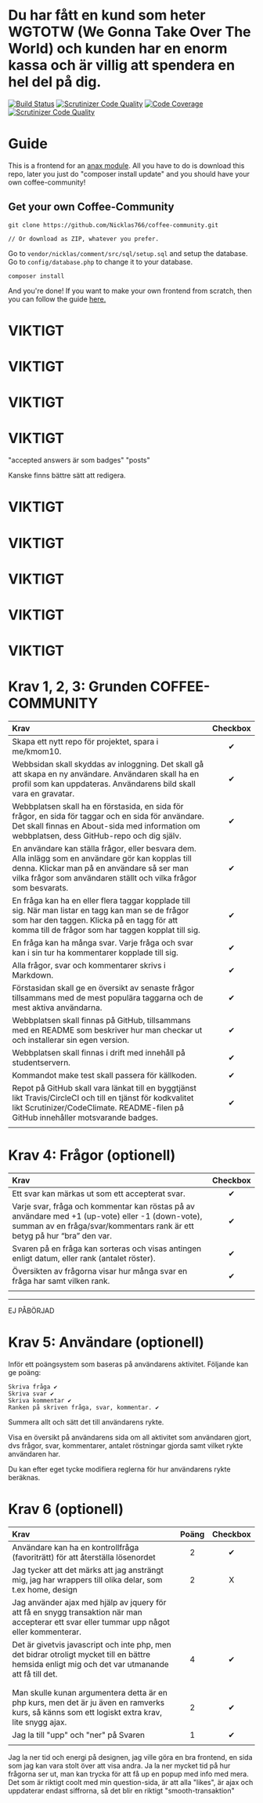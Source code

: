 # Du har fått en kund som heter WGTOTW (We Gonna Take Over The World) och kunden har en enorm kassa och är villig att spendera en hel del på dig.
[![Build Status](https://travis-ci.org/Nicklas766/coffee-community.svg?branch=master)](https://travis-ci.org/Nicklas766/coffee-community)
[![Scrutinizer Code Quality](https://scrutinizer-ci.com/g/Nicklas766/coffee-community/badges/quality-score.png?b=master)](https://scrutinizer-ci.com/g/Nicklas766/coffee-community/?branch=master)
[![Code Coverage](https://scrutinizer-ci.com/g/Nicklas766/coffee-community/badges/coverage.png?b=master)](https://scrutinizer-ci.com/g/Nicklas766/coffee-community/?branch=master)
[![Scrutinizer Code Quality](https://scrutinizer-ci.com/g/Nicklas766/coffee-community/badges/quality-score.png?b=master)](https://scrutinizer-ci.com/g/Nicklas766/coffee-community/?branch=master)


# Guide

This is a frontend for an [anax module](https://github.com/Nicklas766/Comment). All you have to do is download this repo, later
you just do "composer install update" and you should have your own coffee-community!

## Get your own Coffee-Community
```
git clone https://github.com/Nicklas766/coffee-community.git

// Or download as ZIP, whatever you prefer.
```

Go to `vendor/nicklas/comment/src/sql/setup.sql` and setup the database.
Go to `config/database.php` to change it to your database.

```
composer install
```

And you're done! If you want to make your own frontend from scratch, then you can follow the guide
[here.](https://github.com/Nicklas766/Comment)



# VIKTIGT
# VIKTIGT
# VIKTIGT
# VIKTIGT
"accepted answers är som badges"
"posts"

Kanske finns bättre sätt att redigera.

# VIKTIGT
# VIKTIGT
# VIKTIGT
# VIKTIGT
# VIKTIGT






# Krav 1, 2, 3: Grunden COFFEE-COMMUNITY

| Krav                                                                                                                                                                                                                  | Checkbox |
|:--------------------------------------------------------------------------------------------------------------------------------------------------------------------------------------------------------------------- |:--------:|
| Skapa ett nytt repo för projektet, spara i me/kmom10.                                                                                                                                                                 |    ✔     |
| Webbsidan skall skyddas av inloggning. Det skall gå att skapa en ny användare. Användaren skall ha en profil som kan uppdateras. Användarens bild skall vara en gravatar.                                             |    ✔     |
| Webbplatsen skall ha en förstasida, en sida för frågor, en sida för taggar och en sida för användare. Det skall finnas en About-sida med information om webbplatsen, dess GitHub-repo och dig själv.                  |    ✔     |
| En användare kan ställa frågor, eller besvara dem. Alla inlägg som en användare gör kan kopplas till denna. Klickar man på en användare så ser man vilka frågor som användaren ställt och vilka frågor som besvarats. |    ✔     |
| En fråga kan ha en eller flera taggar kopplade till sig. När man listar en tagg kan man se de frågor som har den taggen. Klicka på en tagg för att komma till de frågor som har taggen kopplat till sig.              |    ✔     |
| En fråga kan ha många svar. Varje fråga och svar kan i sin tur ha kommentarer kopplade till sig.                                                                                                                      |    ✔     |
| Alla frågor, svar och kommentarer skrivs i Markdown.                                                                                                                                                                  |    ✔     |
| Förstasidan skall ge en översikt av senaste frågor tillsammans med de mest populära taggarna och de mest aktiva användarna.                                                                                           |    ✔     |
| Webbplatsen skall finnas på GitHub, tillsammans med en README som beskriver hur man checkar ut och installerar sin egen version.                                                                                      |    ✔     |
| Webbplatsen skall finnas i drift med innehåll på studentservern.                                                                                                                                                      |    ✔     |
| Kommandot make test skall passera för källkoden.                                                                                                                                                                      |    ✔     |
| Repot på GitHub skall vara länkat till en byggtjänst likt Travis/CircleCI och till en tjänst för kodkvalitet likt Scrutinizer/CodeClimate. README-filen på GitHub innehåller motsvarande badges.                      |    ✔     |
|                                                                                                                                                                                                                       |          |




# Krav 4: Frågor (optionell)

| Krav                                                                                                                                                                         | Checkbox |
|:---------------------------------------------------------------------------------------------------------------------------------------------------------------------------- |:--------:|
| Ett svar kan märkas ut som ett accepterat svar.                                                                                                                              |    ✔     |
| Varje svar, fråga och kommentar kan röstas på av användare med +1 (up-vote) eller -1 (down-vote), summan av en fråga/svar/kommentars rank är ett betyg på hur “bra” den var. |    ✔     |
| Svaren på en fråga kan sorteras och visas antingen enligt datum, eller rank (antalet röster).                                                                                |    ✔     |
| Översikten av frågorna visar hur många svar en fråga har samt vilken rank.                                                                                                   |    ✔     |
|                                                                                                                                                                              |          |

----------------------------------------------------------------------------------------------------------------------------------------------------------------------------
EJ PÅBÖRJAD
# Krav 5: Användare (optionell)

Inför ett poängsystem som baseras på användarens aktivitet. Följande kan ge poäng:

    Skriva fråga ✔
    Skriva svar ✔
    Skriva kommentar ✔
    Ranken på skriven fråga, svar, kommentar. ✔

Summera allt och sätt det till användarens rykte.

Visa en översikt på användarens sida om all aktivitet som användaren gjort, dvs frågor, svar, kommentarer, antalet röstningar gjorda samt vilket rykte användaren har.

Du kan efter eget tycke modifiera reglerna för hur användarens rykte beräknas.


# Krav 6 (optionell)

| Krav                                                                                                                                             | Poäng | Checkbox |
|:------------------------------------------------------------------------------------------------------------------------------------------------ |:-----:|:--------:|
| Användare kan ha en kontrollfråga (favoriträtt) för att återställa lösenordet                                                                    |   2   |    ✔     |
| Jag tycker att det märks att jag ansträngt mig, jag har wrappers till olika delar, som t.ex home, design                                         |   2   |    X     |
| Jag använder ajax med hjälp av jquery för att få en snygg transaktion när man accepterar ett svar eller tummar upp något eller kommenterar.      |       |          |
| Det är givetvis javascript och inte php, men det bidrar otroligt mycket till en bättre hemsida enligt mig och det var utmanande att få till det. |   4   |    ✔     |
|                                                                                                                                                  |       |          |
|                                                                                                                                                  |       |          |
| Man skulle kunan argumentera detta är en php kurs, men det är ju även en ramverks kurs, så känns som ett logiskt extra krav, lite snygg ajax.    |   2   |    ✔     |
| Jag la till "upp" och "ner" på Svaren                                                                                                            |   1   |    ✔     |
|                                                                                                                                                  |       |          |

Jag la ner tid och energi på designen, jag ville göra en bra frontend, en sida som jag kan vara stolt över att visa andra.
Ja la ner mycket tid på hur frågorna ser ut, man kan trycka för att få up en popup med info med mera. Det som är riktigt coolt
med min question-sida, är att alla "likes", är ajax och uppdaterar endast siffrorna, så det blir en riktigt "smooth-transaktion"
